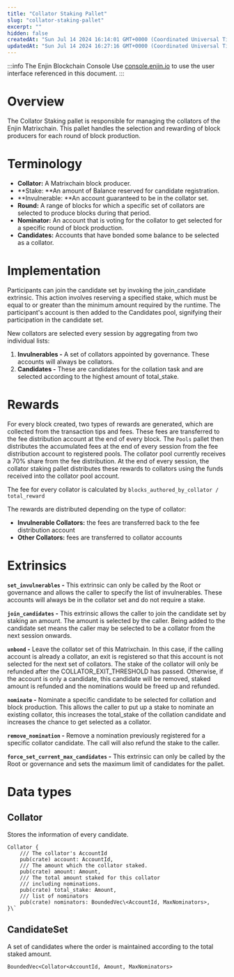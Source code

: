```yaml
---
title: "Collator Staking Pallet"
slug: "collator-staking-pallet"
excerpt: ""
hidden: false
createdAt: "Sun Jul 14 2024 16:14:01 GMT+0000 (Coordinated Universal Time)"
updatedAt: "Sun Jul 14 2024 16:27:16 GMT+0000 (Coordinated Universal Time)"
---
```

:::info The Enjin Blockchain Console
Use [console.enjin.io](https://console.enjin.io/) to use the user interface referenced in this document.
:::

# Overview

The Collator Staking pallet is responsible for managing the collators of the Enjin Matrixchain. This pallet handles the selection and rewarding of block producers for each round of block production.

# Terminology

- **Collator:** A Matrixchain block producer.
- **Stake: **An amount of Balance reserved for candidate registration.
- **Invulnerable: **An account guaranteed to be in the collator set.
- **Round:** A range of blocks for which a specific set of collators are selected to produce blocks during that period.
- **Nominator:** An account that is voting for the collator to get selected for a specific round of block production.
- **Candidates:** Accounts that have bonded some balance to be selected as a collator.

# Implementation

Participants can join the candidate set by invoking the join_candidate extrinsic. This action involves reserving a specified stake, which must be equal to or greater than the minimum amount required by the runtime. The participant's account is then added to the Candidates pool, signifying their participation in the candidate set.

New collators are selected every session by aggregating from two individual lists:

1. **Invulnerables -** A set of collators appointed by governance. These accounts will always be collators.
2. **Candidates -** These are candidates for the collation task and are selected according to the highest amount of total_stake.

# Rewards

For every block created, two types of rewards are generated, which are collected from the transaction tips and fees. These fees are transferred to the fee distribution account at the end of every block. The `Pools` pallet then distributes the accumulated fees at the end of every session from the fee distribution account to registered pools. The collator pool currently receives a 70% share from the fee distribution. At the end of every session, the collator staking pallet distributes these rewards to collators using the funds received into the collator pool account.

The fee for every collator is calculated by `blocks_authored_by_collator / total_reward`

The rewards are distributed depending on the type of collator:

- **Invulnerable Collators:** the fees are transferred back to the fee distribution account
- **Other Collators:** fees are transferred to collator accounts

# Extrinsics

**`set_invulnerables` -** This extrinsic can only be called by the Root or governance and allows the caller to specify the list of invulnerables. These accounts will always be in the collator set and do not require a stake.

**`join_candidates` -** This extrinsic allows the caller to join the candidate set by staking an amount. The amount is selected by the caller. Being added to the candidate set means the caller may be selected to be a collator from the next session onwards.

**`unbond` -** Leave the collator set of this Matrixchain. In this case, if the calling account is already a collator, an exit is registered so that this account is not selected for the next set of collators. The stake of the collator will only be refunded after the COLLATOR_EXIT_THRESHOLD has passed. Otherwise, if the account is only a candidate, this candidate will be removed, staked amount is refunded and the nominations would be freed up and refunded.

**`nominate` -** Nominate a specific candidate to be selected for collation and block production. This allows the caller to put up a stake to nominate an existing collator, this increases the total_stake of the collation candidate and increases the chance to get selected as a collator.

**`remove_nomination` -** Remove a nomination previously registered for a specific collator candidate. The call will also refund the stake to the caller.

**`force_set_current_max_candidates` -** This extrinsic can only be called by the Root or governance and sets the maximum limit of candidates for the pallet.

# Data types

## Collator

Stores the information of every candidate.

```
Collator {  
  	/// The collator's AccountId  
  	pub(crate) account: AccountId,  
  	/// The amount which the collator staked.  
  	pub(crate) amount: Amount,  
  	/// The total amount staked for this collator  
  	/// including nominations.  
  	pub(crate) total_stake: Amount,  
  	/// list of nominators  
  	pub(crate) nominators: BoundedVec\<AccountId, MaxNominators>,  
}\`
```

## CandidateSet

A set of candidates where the order is maintained according to the total staked amount.

`BoundedVec<Collator<AccountId, Amount, MaxNominators>`
